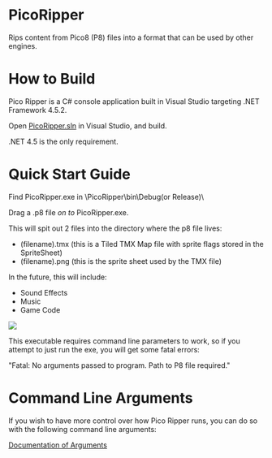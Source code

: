 # PicoRipper
Rips content from Pico8 (P8) files into a format that can be used by other engines.

# How to Build

Pico Ripper is a C# console application built in Visual Studio targeting .NET Framework 4.5.2.

Open [PicoRipper.sln](../blob/master/PicoRipper/PicoRipper.sln) in Visual Studio, and build.

.NET 4.5 is the only requirement.

# Quick Start Guide

Find PicoRipper.exe in \PicoRipper\bin\Debug(or Release)\

Drag a .p8 file _on to_ PicoRipper.exe.

This will spit out 2 files into the directory where the p8 file lives:

- (filename).tmx (this is a Tiled TMX Map file with sprite flags stored in the SpriteSheet)
- (filename).png (this is the sprite sheet used by the TMX file)

In the future, this will include:

- Sound Effects
- Music
- Game Code

![](Mono8_MapRip2.gif)

This executable requires command line parameters to work, so if you attempt to just run the exe, you will get some fatal errors:

"Fatal: No arguments passed to program. Path to P8 file required."

# Command Line Arguments

If you wish to have more control over how Pico Ripper runs, you can do so with the following command line arguments:

[Documentation of Arguments](https://github.com/mhughson/PicoRipper/blob/master/PicoRipper/PicoRipper/Program.cs#L115-L121)


